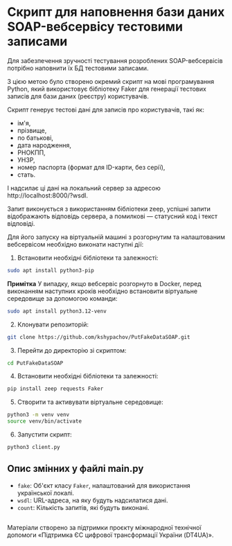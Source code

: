 
# Скрипт для наповнення бази даних SOAP-вебсервісу тестовими записами

Для забезпечення зручності тестування розроблених SOAP-вебсервісів потрібно наповнити їх БД тестовими записами.

З цією метою було створено окремий скрипт на мові програмування Python, який використовує бібліотеку Faker для генерації тестових записів для бази даних (реєстру) користувачів.

Скрипт генерує тестові дані для записів про користувачів, такі як:
- ім'я, 
- прізвище, 
- по батькові, 
- дата народження, 
- РНОКПП, 
- УНЗР, 
- номер паспорта (формат для ID-карти, без серії), 
- стать.

І надсилає ці дані на локальний сервер за адресою http://localhost:8000/?wsdl.

Запит виконується з використанням бібліотеки zeep, успішні запити відображають відповідь сервера, а помилкові — статусний код і текст відповіді.

Для його запуску на віртуальній машині з розгорнутим та налаштованим вебсервісом необхідно виконати наступні дії:


1. Встановити необхідні бібліотеки та залежності:
   
```bash
sudo apt install python3-pip
```

**Примітка** У випадку, якщо вебсервіс розгорнуто в Docker, перед виконанням наступних кроків необхідно встановити віртуальне середовище за допомогою команди:

```bash
sudo apt install python3.12-venv
```

2. Клонувати репозиторій:
   
```bash
git clone https://github.com/kshypachov/PutFakeDataSOAP.git
```

3. Перейти до директорію зі скриптом:

```bash
cd PutFakeDataSOAP
```

4. Встановити необхідні бібліотеки та залежності:
   
```bash
pip install zeep requests Faker
```

5. Cтворити та активувати віртуальне середовище:

```bash
python3 -m venv venv
source venv/bin/activate
```


6. Запустити скрипт:
```bash
python3 client.py
```

## Опис змінних у файлі main.py

- `fake`: Об'єкт класу `Faker`, налаштований для використання української локалі.
- `wsdl`: URL-адреса, на яку будуть надсилатися дані.
- `count`: Кількість запитів, які будуть виконані.

##
Матеріали створено за підтримки проєкту міжнародної технічної допомоги «Підтримка ЄС цифрової трансформації України (DT4UA)».
